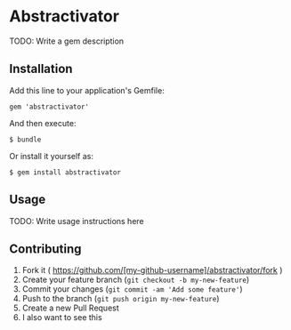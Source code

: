 # Abstractivator

TODO: Write a gem description

## Installation

Add this line to your application's Gemfile:

    gem 'abstractivator'

And then execute:

    $ bundle

Or install it yourself as:

    $ gem install abstractivator

## Usage

TODO: Write usage instructions here

## Contributing

1. Fork it ( https://github.com/[my-github-username]/abstractivator/fork )
2. Create your feature branch (`git checkout -b my-new-feature`)
3. Commit your changes (`git commit -am 'Add some feature'`)
4. Push to the branch (`git push origin my-new-feature`)
5. Create a new Pull Request
6. I also want to see this
